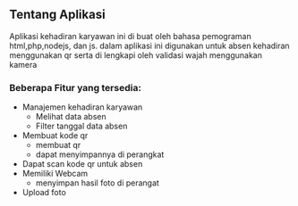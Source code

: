 
## Tentang Aplikasi

Aplikasi kehadiran karyawan ini di buat oleh bahasa pemograman html,php,nodejs, dan js. dalam aplikasi ini digunakan untuk absen kehadiran menggunakan qr serta di lengkapi oleh validasi wajah menggunakan kamera

### Beberapa Fitur yang tersedia:
- Manajemen kehadiran karyawan
  - Melihat data absen
  - Filter tanggal data absen
- Membuat kode qr
  - membuat qr
  - dapat menyimpannya di perangkat
- Dapat scan kode qr untuk absen 
- Memiliki Webcam
  - menyimpan hasil foto di perangat
- Upload foto
